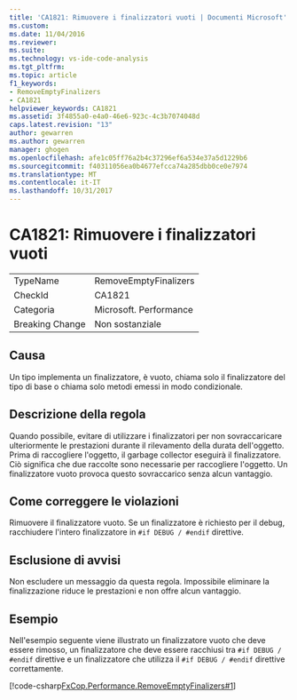 ```yaml
---
title: 'CA1821: Rimuovere i finalizzatori vuoti | Documenti Microsoft'
ms.custom: 
ms.date: 11/04/2016
ms.reviewer: 
ms.suite: 
ms.technology: vs-ide-code-analysis
ms.tgt_pltfrm: 
ms.topic: article
f1_keywords:
- RemoveEmptyFinalizers
- CA1821
helpviewer_keywords: CA1821
ms.assetid: 3f4855a0-e4a0-46e6-923c-4c3b7074048d
caps.latest.revision: "13"
author: gewarren
ms.author: gewarren
manager: ghogen
ms.openlocfilehash: afe1c05ff76a2b4c37296ef6a534e37a5d1229b6
ms.sourcegitcommit: f40311056ea0b4677efcca74a285dbb0ce0e7974
ms.translationtype: MT
ms.contentlocale: it-IT
ms.lasthandoff: 10/31/2017
---
```

# <a name="ca1821-remove-empty-finalizers"></a>CA1821: Rimuovere i finalizzatori vuoti
|||  
|-|-|  
|TypeName|RemoveEmptyFinalizers|  
|CheckId|CA1821|  
|Categoria|Microsoft. Performance|  
|Breaking Change|Non sostanziale|  
  
## <a name="cause"></a>Causa  
 Un tipo implementa un finalizzatore, è vuoto, chiama solo il finalizzatore del tipo di base o chiama solo metodi emessi in modo condizionale.  
  
## <a name="rule-description"></a>Descrizione della regola  
 Quando possibile, evitare di utilizzare i finalizzatori per non sovraccaricare ulteriormente le prestazioni durante il rilevamento della durata dell'oggetto. Prima di raccogliere l'oggetto, il garbage collector eseguirà il finalizzatore. Ciò significa che due raccolte sono necessarie per raccogliere l'oggetto. Un finalizzatore vuoto provoca questo sovraccarico senza alcun vantaggio.  
  
## <a name="how-to-fix-violations"></a>Come correggere le violazioni  
 Rimuovere il finalizzatore vuoto. Se un finalizzatore è richiesto per il debug, racchiudere l'intero finalizzatore in `#if DEBUG / #endif` direttive.  
  
## <a name="when-to-suppress-warnings"></a>Esclusione di avvisi  
 Non escludere un messaggio da questa regola. Impossibile eliminare la finalizzazione riduce le prestazioni e non offre alcun vantaggio.  
  
## <a name="example"></a>Esempio  
 Nell'esempio seguente viene illustrato un finalizzatore vuoto che deve essere rimosso, un finalizzatore che deve essere racchiusi tra `#if DEBUG / #endif` direttive e un finalizzatore che utilizza il `#if DEBUG / #endif` direttive correttamente.  
  
 [!code-csharp[FxCop.Performance.RemoveEmptyFinalizers#1](../code-quality/codesnippet/CSharp/ca1821-remove-empty-finalizers_1.cs)]